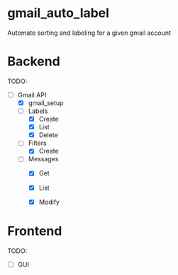 # gmail_auto_label
Automate sorting and labeling for a given gmail account

# Backend
TODO:
- [ ] Gmail API
    - [x] gmail_setup
    - [ ] Labels
        - [x] Create
        - [x] List
        - [x] Delete
    - [ ] Filters
        - [x] Create
    - [ ] Messages
        - [x] Get
        - [x] List
        - [x] Modify


# Frontend
TODO:
- [ ] GUI